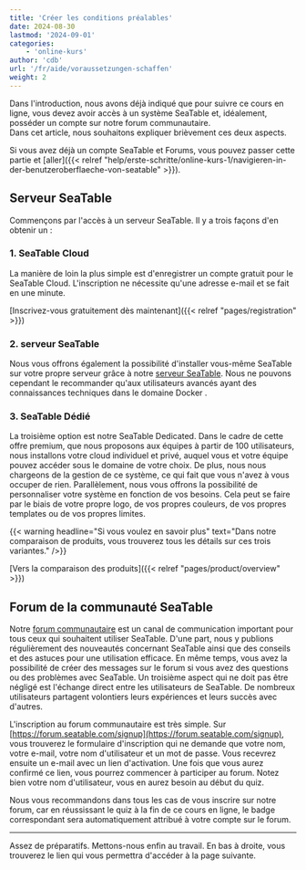 ```yaml
---
title: 'Créer les conditions préalables'
date: 2024-08-30
lastmod: '2024-09-01'
categories:
    - 'online-kurs'
author: 'cdb'
url: '/fr/aide/voraussetzungen-schaffen'
weight: 2
---
```


Dans l'introduction, nous avons déjà indiqué que pour suivre ce cours en ligne, vous devez avoir accès à un système SeaTable et, idéalement, posséder un compte sur notre forum communautaire.  
Dans cet article, nous souhaitons expliquer brièvement ces deux aspects.

Si vous avez déjà un compte SeaTable et Forums, vous pouvez passer cette partie et [aller]({{< relref "help/erste-schritte/online-kurs-1/navigieren-in-der-benutzeroberflaeche-von-seatable" >}}).

## Serveur SeaTable

Commençons par l'accès à un serveur SeaTable. Il y a trois façons d'en obtenir un :

### 1\. SeaTable Cloud

La manière de loin la plus simple est d'enregistrer un compte gratuit pour le SeaTable Cloud. L'inscription ne nécessite qu'une adresse e-mail et se fait en une minute.

[Inscrivez-vous gratuitement dès maintenant]({{< relref "pages/registration" >}})

### 2\. serveur SeaTable

Nous vous offrons également la possibilité d'installer vous-même SeaTable sur votre propre serveur grâce à notre [serveur SeaTable](https://admin.seatable.io/). Nous ne pouvons cependant le recommander qu'aux utilisateurs avancés ayant des connaissances techniques dans le domaine Docker .

### 3\. SeaTable Dédié

La troisième option est notre SeaTable Dedicated. Dans le cadre de cette offre premium, que nous proposons aux équipes à partir de 100 utilisateurs, nous installons votre cloud individuel et privé, auquel vous et votre équipe pouvez accéder sous le domaine de votre choix. De plus, nous nous chargeons de la gestion de ce système, ce qui fait que vous n'avez à vous occuper de rien. Parallèlement, nous vous offrons la possibilité de personnaliser votre système en fonction de vos besoins. Cela peut se faire par le biais de votre propre logo, de vos propres couleurs, de vos propres templates ou de vos propres limites.

{{< warning  headline="Si vous voulez en savoir plus"  text="Dans notre comparaison de produits, vous trouverez tous les détails sur ces trois variantes." />}}

[Vers la comparaison des produits]({{< relref "pages/product/overview" >}})

## Forum de la communauté SeaTable

Notre [forum communautaire](https://forum.seatable.com) est un canal de communication important pour tous ceux qui souhaitent utiliser SeaTable. D'une part, nous y publions régulièrement des nouveautés concernant SeaTable ainsi que des conseils et des astuces pour une utilisation efficace. En même temps, vous avez la possibilité de créer des messages sur le forum si vous avez des questions ou des problèmes avec SeaTable. Un troisième aspect qui ne doit pas être négligé est l'échange direct entre les utilisateurs de SeaTable. De nombreux utilisateurs partagent volontiers leurs expériences et leurs succès avec d'autres.

L'inscription au forum communautaire est très simple. Sur [https://forum.seatable.com/signup](https://forum.seatable.com/signup), vous trouverez le formulaire d'inscription qui ne demande que votre nom, votre e-mail, votre nom d'utilisateur et un mot de passe. Vous recevrez ensuite un e-mail avec un lien d'activation. Une fois que vous aurez confirmé ce lien, vous pourrez commencer à participer au forum. Notez bien votre nom d'utilisateur, vous en aurez besoin au début du quiz.

Nous vous recommandons dans tous les cas de vous inscrire sur notre forum, car en réussissant le quiz à la fin de ce cours en ligne, le badge correspondant sera automatiquement attribué à votre compte sur le forum.

---

Assez de préparatifs. Mettons-nous enfin au travail. En bas à droite, vous trouverez le lien qui vous permettra d'accéder à la page suivante.
